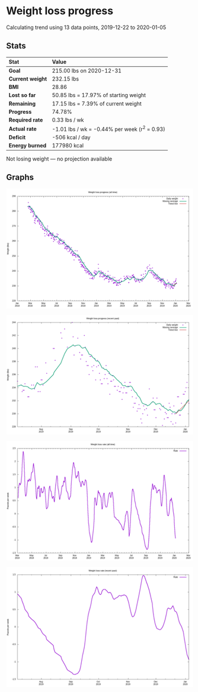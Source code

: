 # Weight loss progress

Calculating trend using 13 data points, 2019-12-22 to 2020-01-05

## Stats

Stat|Value
:-|:-
**Goal**|215.00 lbs on 2020-12-31
**Current weight**|232.15 lbs
**BMI**|28.86
**Lost so far**|50.85 lbs = 17.97% of starting weight
**Remaining**|17.15 lbs =  7.39% of current  weight
**Progress**|74.78%
**Required rate**|0.33 lbs / wk
**Actual rate**|-1.01 lbs / wk = -0.44% per week  (r<sup>2</sup> = 0.93)
**Deficit**|-506 kcal / day
**Energy burned**|177980 kcal

Not losing weight &mdash; no projection available

## Graphs

![](weight-graph-alltime.png)

![](weight-graph-recent.png)

![](rate-graph-alltime.png)

![](rate-graph-recent.png)
